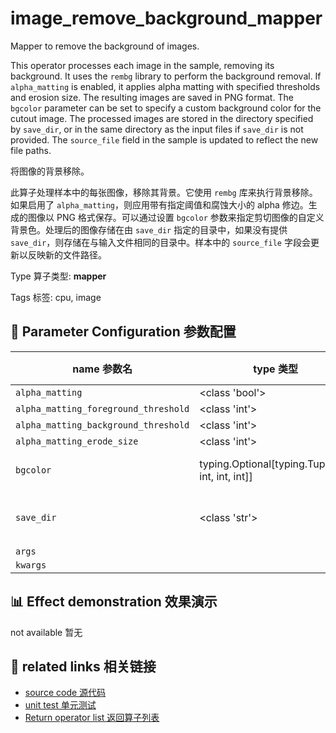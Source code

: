 # image_remove_background_mapper

Mapper to remove the background of images.

This operator processes each image in the sample, removing its background. It uses the `rembg` library to perform the background removal. If `alpha_matting` is enabled, it applies alpha matting with specified thresholds and erosion size. The resulting images are saved in PNG format. The `bgcolor` parameter can be set to specify a custom background color for the cutout image. The processed images are stored in the directory specified by `save_dir`, or in the same directory as the input files if `save_dir` is not provided. The `source_file` field in the sample is updated to reflect the new file paths.

将图像的背景移除。

此算子处理样本中的每张图像，移除其背景。它使用 `rembg` 库来执行背景移除。如果启用了 `alpha_matting`，则应用带有指定阈值和腐蚀大小的 alpha 修边。生成的图像以 PNG 格式保存。可以通过设置 `bgcolor` 参数来指定剪切图像的自定义背景色。处理后的图像存储在由 `save_dir` 指定的目录中，如果没有提供 `save_dir`，则存储在与输入文件相同的目录中。样本中的 `source_file` 字段会更新以反映新的文件路径。

Type 算子类型: **mapper**

Tags 标签: cpu, image

## 🔧 Parameter Configuration 参数配置
| name 参数名 | type 类型 | default 默认值 | desc 说明 |
|--------|------|--------|------|
| `alpha_matting` | <class 'bool'> | `False` | (bool, optional) |
| `alpha_matting_foreground_threshold` | <class 'int'> | `240` | (int, optional) |
| `alpha_matting_background_threshold` | <class 'int'> | `10` | (int, optional) |
| `alpha_matting_erode_size` | <class 'int'> | `10` | (int, optional) |
| `bgcolor` | typing.Optional[typing.Tuple[int, int, int, int]] | `None` | (Optional[Tuple[int, int, int, int]], optional) |
| `save_dir` | <class 'str'> | `None` | The directory where generated image files will be stored. |
| `args` |  | `''` |  |
| `kwargs` |  | `''` |  |

## 📊 Effect demonstration 效果演示
not available 暂无

## 🔗 related links 相关链接
- [source code 源代码](../../../data_juicer/ops/mapper/image_remove_background_mapper.py)
- [unit test 单元测试](../../../tests/ops/mapper/test_image_remove_background_mapper.py)
- [Return operator list 返回算子列表](../../Operators.md)